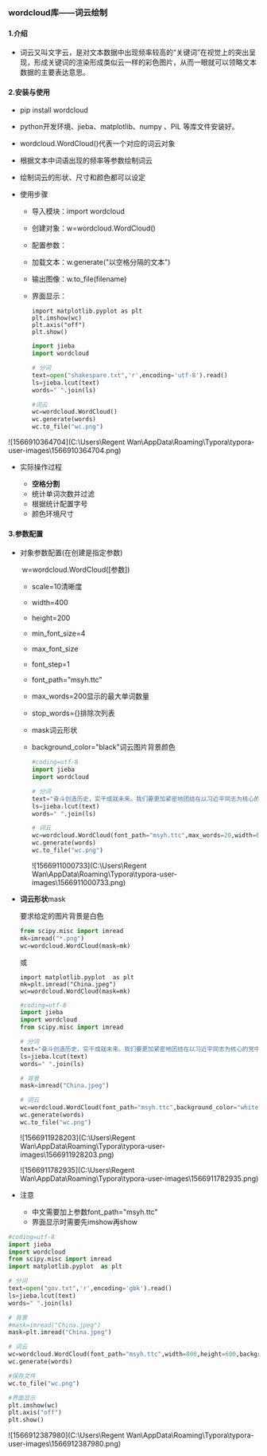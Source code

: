 ### wordcloud库——词云绘制

#### 1.介绍

+ 词云又叫文字云，是对文本数据中出现频率较高的“关键词”在视觉上的突出呈现，形成关键词的渲染形成类似云一样的彩色图片，从而一眼就可以领略文本数据的主要表达意思。

#### 2.安装与使用
+ pip install wordcloud

+ python开发环境、jieba、matplotlib、numpy 、PIL 等库文件安装好。

+ wordcloud.WordCloud()代表一个对应的词云对象

+ 根据文本中词语出现的频率等参数绘制词云

+ 绘制词云的形状、尺寸和颜色都可以设定

+ 使用步骤

  - 导入模块：import wordcloud

  - 创建对象：w=wordcloud.WordCloud()

  - 配置参数：

  - 加载文本：w.generate("以空格分隔的文本")

  - 输出图像：w.to_file(filename)

  - 界面显示：

    ~~~
    import matplotlib.pyplot as plt
    plt.imshow(wc)
    plt.axis("off")
    plt.show()
    ~~~

    ~~~python
    import jieba
    import wordcloud
    
    # 分词
    text=open("shakespare.txt",'r',encoding='utf-8').read()
    ls=jieba.lcut(text)
    words=" ".join(ls)
    
    #词云
    wc=wordcloud.WordCloud()
    wc.generate(words)
    wc.to_file("wc.png")
    
    ~~~
    

![1566910364704](C:\Users\Regent Wan\AppData\Roaming\Typora\typora-user-images\1566910364704.png)

+ 实际操作过程

  - **空格分割**
  - 统计单词次数并过滤
  - 根据统计配置字号
  - 颜色环境尺寸

#### 3.参数配置

+ 对象参数配置(在创建是指定参数)

  ​	w=wordcloud.WordCloud([参数])

  - scale=10清晰度

  - width=400

  - height=200

  - min_font_size=4

  - max_font_size

  - font_step=1

  - font_path="msyh.ttc"

  - max_words=200显示的最大单词数量

  - stop_words={}排除次列表
  
  - mask词云形状
  
  - background_color="black"词云图片背景颜色
  
    ~~~python
    #coding=utf-8
    import jieba
    import wordcloud
    
    # 分词
    text="奋斗创造历史，实干成就未来。我们要更加紧密地团结在以习近平同志为核心的党中央周围，高举中国特色社会主义伟大旗帜，以习近平新时代中国特色社会主义思想为指导，迎难而上，开拓进取，以经济社会发展的优异成绩迎接中华人民共和国成立70周年，为决胜全面建成小康社会、夺取新时代中国特色社会主义伟大胜利，为把我国建设成为富强民主文明和谐美丽的社会主义现代化强国、实现中华民族伟大复兴的中国梦不懈奋斗！"
    ls=jieba.lcut(text)
    words=" ".join(ls)
    
    # 词云
    wc=wordcloud.WordCloud(font_path="msyh.ttc",max_words=20,width=600,height=400,background_color="white")
    wc.generate(words)
    wc.to_file("wc.png")
    
    ~~~
  
    ![1566911000733](C:\Users\Regent Wan\AppData\Roaming\Typora\typora-user-images\1566911000733.png)
  
+ **词云形状**mask

    要求给定的图片背景是白色

    ```python
    from scipy.misc import imread
    mk=imread("*.png")
    wc=wordcloud.WordCloud(mask=mk)
    ```
    
    或
    
    ~~~
    import matplotlib.pyplot  as plt
    mk=plt.imread("China.jpeg")
    wc=wordcloud.WordCloud(mask=mk)
    ~~~
    
    
    
    ~~~python
    #coding=utf-8
    import jieba
    import wordcloud
    from scipy.misc import imread
    
    # 分词
    text="奋斗创造历史，实干成就未来。我们要更加紧密地团结在以习近平同志为核心的党中央周围，高举中国特色社会主义伟大旗帜，以习近平新时代中国特色社会主义思想为指导，迎难而上，开拓进取，以经济社会发展的优异成绩迎接中华人民共和国成立70周年，为决胜全面建成小康社会、夺取新时代中国特色社会主义伟大胜利，为把我国建设成为富强民主文明和谐美丽的社会主义现代化强国、实现中华民族伟大复兴的中国梦不懈奋斗！"
    ls=jieba.lcut(text)
    words=" ".join(ls)
    
    # 背景
    mask=imread("China.jpeg")
    
    # 词云
    wc=wordcloud.WordCloud(font_path="msyh.ttc",background_color="white",mask=mask)
    wc.generate(words)
    wc.to_file("wc.png")
    ~~~
    
    ![1566911928203](C:\Users\Regent Wan\AppData\Roaming\Typora\typora-user-images\1566911928203.png)
    
    ![1566911782935](C:\Users\Regent Wan\AppData\Roaming\Typora\typora-user-images\1566911782935.png)
    
+ 注意

  - 中文需要加上参数font_path="msyh.ttc"
  - 界面显示时需要先imshow再show



~~~python
#coding=utf-8
import jieba
import wordcloud
from scipy.misc import imread
import matplotlib.pyplot  as plt

# 分词
text=open("gov.txt",'r',encoding='gbk').read()
ls=jieba.lcut(text)
words=" ".join(ls)

# 背景
#mask=imread("China.jpeg")
mask=plt.imread("China.jpeg")

# 词云
wc=wordcloud.WordCloud(font_path="msyh.ttc",width=800,height=600,background_color="white",mask=mask)
wc.generate(words)

#保存文件
wc.to_file("wc.png")

#界面显示
plt.imshow(wc)
plt.axis("off")
plt.show()
~~~

![1566912387980](C:\Users\Regent Wan\AppData\Roaming\Typora\typora-user-images\1566912387980.png)